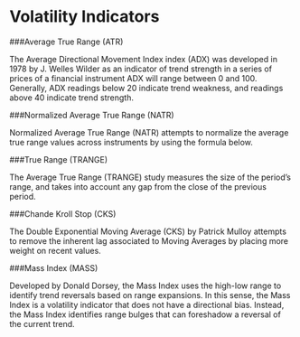 # Volatility Indicators

###Average True Range (ATR)

The Average Directional Movement Index index (ADX) was developed in 1978 by J. Welles Wilder as an indicator of trend strength in a series of prices of a financial instrument ADX will range between 0 and 100. Generally, ADX readings below 20 indicate trend weakness, and readings above 40 indicate trend strength.

###Normalized Average True Range (NATR)

Normalized Average True Range (NATR) attempts to normalize the average true range values across instruments by using the formula below.

###True Range (TRANGE)

The Average True Range (TRANGE) study measures the size of the period’s range, and takes into account any gap from the close of the previous period.

###Chande Kroll Stop (CKS)

The Double Exponential Moving Average (CKS) by Patrick Mulloy attempts to remove the inherent lag associated to Moving Averages by placing more weight on recent values.

###Mass Index (MASS)

Developed by Donald Dorsey, the Mass Index uses the high-low range to identify trend reversals based on range expansions. In this sense, the Mass Index is a volatility indicator that does not have a directional bias. Instead, the Mass Index identifies range bulges that can foreshadow a reversal of the current trend.
